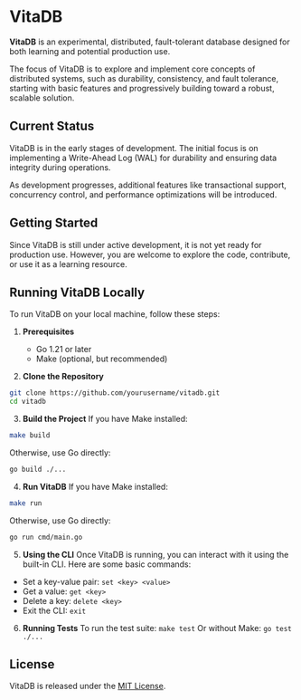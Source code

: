 # VitaDB

**VitaDB** is an experimental, distributed, fault-tolerant database designed for both learning and potential production use. 

The focus of VitaDB is to explore and implement core concepts of distributed systems, such as durability, consistency, and fault tolerance, starting with basic features and progressively building toward a robust, scalable solution.

## Current Status

VitaDB is in the early stages of development. The initial focus is on implementing a Write-Ahead Log (WAL) for durability and ensuring data integrity during operations. 

As development progresses, additional features like transactional support, concurrency control, and performance optimizations will be introduced.

## Getting Started

Since VitaDB is still under active development, it is not yet ready for production use. However, you are welcome to explore the code, contribute, or use it as a learning resource.

## Running VitaDB Locally

To run VitaDB on your local machine, follow these steps:

1. **Prerequisites**
   - Go 1.21 or later
   - Make (optional, but recommended)

2. **Clone the Repository**
```bash
git clone https://github.com/yourusername/vitadb.git
cd vitadb
```

3. **Build the Project**
If you have Make installed:
```bash
make build
```
Otherwise, use Go directly:
```bash
go build ./...
```

4. **Run VitaDB**
If you have Make installed:
```bash
make run
```
Otherwise, use Go directly:
```bash
go run cmd/main.go
```

5. **Using the CLI**
Once VitaDB is running, you can interact with it using the built-in CLI. Here are some basic commands:
- Set a key-value pair: `set <key> <value>`
- Get a value: `get <key>`
- Delete a key: `delete <key>`
- Exit the CLI: `exit`

6. **Running Tests**
To run the test suite:
`make test`
Or without Make:
`go test ./...`

## License

VitaDB is released under the [MIT License](LICENSE).
